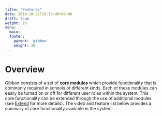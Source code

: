 ```yaml
---
title: "Features"
date: 2018-10-21T15:15:49+08:00
draft: true
weight: 20
menu:
  main:
  footer:
    parent: 'gibbon'
    weight: 20
---
```


# Overview

Gibbon consists of a set of **core modules** which provide functionality that is commonly required in schools of different kinds. Each of these modules can easily be turned on or off for different user roles within the system. This core functionality can be extended through the use of additional modules (see [Extend](/extend) for more details). The video and feature list below provides a summary of core functionality available in the system.
